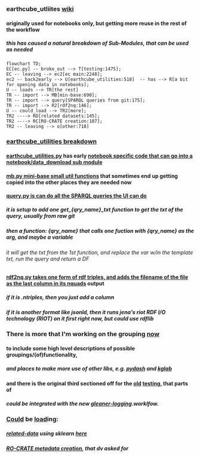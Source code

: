 ### earthcube_utliites [wiki](https://github.com/earthcube/earthcube_utilities/wiki)

#### originally used for notebooks only, but getting more reuse in the rest of the workflow

##### this has caused a natural breakdown of Sub-Modules, that can be used as needed

```mermaid
flowchart TD;
EC[ec.py] -- broke_out --> T[testing:1475];
EC -- leaving --> ec2[ec main:2248];
ec2 -- back2early --> U[earthcube_utilities:518]  -- has --> R[a bit for opening data in notebooks];
U -- loads --> TR[the rest]
TR -- import --> MB[min-base:690];
TR -- import --> query[SPARQL queries from git:175];
TR -- import --> R2[rdf2nq:146];
U -- could_load --> TR2[more];
TR2 ----> RD[related datasets:145];
TR2 ----> RC[RO-CRATE creation:107];
TR2 -- leaving --> o[other:718]
``` 

### <ins>**earthcube_utilities** breakdown</ins>


#### <ins>[earthcube_utilities.py](earthcube_utilities.py)</ins> has early <ins>notebook specific code that can go into a notebook/data_download sub module<ins>


#### <ins>[mb.py](mb.py) mini-base small util functions</ins> that sometimes end up getting copied into the other places they are needed now


#### <ins>[query.py](query.py) is can do all the SPARQL queries the UI can do</ins>
##### it is setup to add one get_{qry_name}\_txt  function to get the txt of the query, usually from raw git
##### then a function: {qry_name} that calls one fuction with {qry_name} as the arg, and maybe a variable
###### it will get the txt from the 1st function, and replace the var w/in the template txt, run the query and return a DF


#### <ins>[rdf2nq.py](rdf2nq.py) takes one form of rdf triples, and adds the filename of the file as the last column in its nquads</ins> output
##### if it is .ntriples, then you just add a column
##### if it is another format like jsonld, then it runs jena's riot RDF I/O technology (RIOT) on it first right now, but could use rdflib

### There is more that I'm working on the grouping [now](https://mbobak.ncsa.illinois.edu/ec/utils/?C=M;O=D)
#### to include some high level descriptions of possible groupings/(of)functionality, 
##### and places to make more use of other libs, e.g.  [pydash](https://github.com/dgilland/pydash) and [kglab](https://derwen.ai/docs/kgl/ex4_0/) 
#### and there is the original third sectioned off for the [old](https://github.com/earthcube/ec/blob/master/ect.py) <ins>testing</ins>, that parts of 
##### could be integrated with the new [gleaner-logging](https://github.com/search?q=org%3Agleanerio+logging&type=code).worklfow.

### <ins>Could</ins> be <ins>load</ins>ing:
##### <ins>related-data</ins> using sklearn [here](https://github.com/MBcode/ec/blob/master/qry/rec.py)
##### <ins>RO-CRATE metadata creation</ins>, that dv asked for
